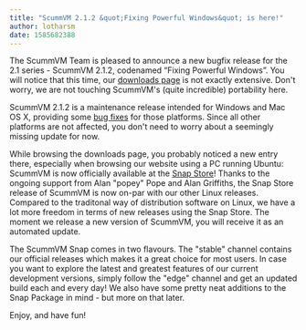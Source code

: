 ```yaml
---
title: "ScummVM 2.1.2 &quot;Fixing Powerful Windows&quot; is here!"
author: lotharsm
date: 1585682388
---
```


The ScummVM Team is pleased to announce a new bugfix release for the 2.1 series - ScummVM 2.1.2, codenamed “Fixing Powerful Windows”. You will notice that this time, our [downloads page](/downloads/) is not exactly extensive. Don't worry, we are not touching ScummVM's (quite incredible) portability here.

ScummVM 2.1.2 is a maintenance release intended for Windows and Mac OS X, providing some [bug fixes](https://downloads.scummvm.org/frs/scummvm/2.1.2/ReleaseNotes.html) for those platforms. Since all other platforms are not affected, you don't need to worry about a seemingly missing update for now.

While browsing the downloads page, you probably noticed a new entry there, especially when browsing our website using a PC running Ubuntu: ScummVM is now officially available at the [Snap Store](https://snapcraft.io/scummvm)! Thanks to the ongoing support from Alan &quot;popey&quot; Pope and Alan Griffiths, the Snap Store release of ScummVM is now on-par with our other Linux releases. Compared to the traditonal way of distribution software on Linux, we have a lot more freedom in terms of new releases using the Snap Store. The moment we release a new version of ScummVM, you will receive it as an automated update.

The ScummVM Snap comes in two flavours. The &quot;stable&quot; channel contains our official releases which makes it a great choice for most users. In case you want to explore the latest and greatest features of our current development versions, simply follow the &quot;edge&quot; channel and get an updated build each and every day! We also have some pretty neat additions to the Snap Package in mind - but more on that later.

Enjoy, and have fun!